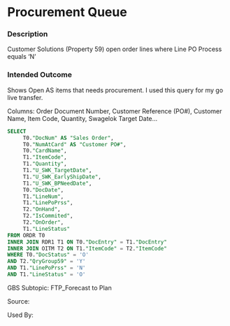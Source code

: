 # Procurement Queue

### Description

Customer Solutions (Property 59) open order lines where Line PO Process equals ‘N’

### Intended Outcome

​Shows Open AS items that needs procurement. I used this query for my go live transfer.

Columns:
Order Document Number, Customer Reference (PO#), Customer Name, Item Code, Quantity, Swagelok Target Date...


```sql
SELECT
	 T0."DocNum" AS "Sales Order",
	 T0."NumAtCard" AS "Customer PO#",
	 T0."CardName",
	 T1."ItemCode",
	 T1."Quantity",
	 T1."U_SWK_TargetDate",
	 T1."U_SWK_EarlyShipDate",
	 T1."U_SWK_BPNeedDate",
	 T0."DocDate",
	 T1."LineNum",
	 T1."LinePoPrss",
	 T2."OnHand",
	 T2."IsCommited",
	 T2."OnOrder",
	 T1."LineStatus" 
FROM ORDR T0 
INNER JOIN RDR1 T1 ON T0."DocEntry" = T1."DocEntry" 
INNER JOIN OITM T2 ON T1."ItemCode" = T2."ItemCode" 
WHERE T0."DocStatus" = 'O' 
AND T2."QryGroup59" = 'Y' 
AND T1."LinePoPrss" = 'N' 
AND T1."LineStatus" = 'O'
```

GBS Subtopic: FTP_Forecast to Plan

Source: 

Used By: 
